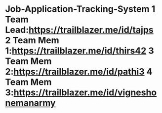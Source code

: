 # Job-Application-Tracking-System                                                                                                                                                                                                                                                                                                                   1 Team Lead:https://trailblazer.me/id/tajps                                                                                                                                2 Team Mem 1:https://trailblazer.me/id/thirs42                                                                                                                            3 Team Mem 2:https://trailblazer.me/id/pathi3                                                                                                                              4 Team Mem 3:https://trailblazer.me/id/vigneshonemanarmy
